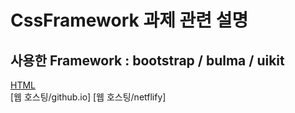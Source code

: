 # CssFramework 과제 관련 설명
## 사용한 Framework : bootstrap / bulma / uikit
[HTML](https://github.com/WeslySloan/Game-Programming/blob/main/CssFramework/index.html)  
[웹 호스팅/github.io]
[웹 호스팅/netflify]